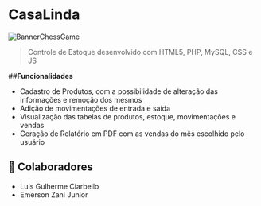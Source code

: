 # CasaLinda
<img src="BannerChessGame.svg" alt="BannerChessGame">

>Controle de Estoque desenvolvido com HTML5, PHP, MySQL, CSS e JS

##**Funcionalidades**
* Cadastro de Produtos, com a possibilidade de alteração das informações e remoção dos mesmos
* Adição de movimentações de entrada e saída
* Visualização das tabelas de produtos, estoque, movimentações e vendas
* Geração de Relatório em PDF com as vendas do mês escolhido pelo usuário

## 🤝 **Colaboradores**
* Luis Gulherme Ciarbello
* Emerson Zani Junior
